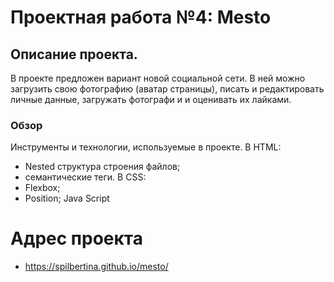 # Проектная работа №4: Mesto
## Описание проекта.
В проекте предложен вариант новой социальной сети. В ней можно загрузить свою фотографию (аватар страницы), писать и редактировать личные данные, загружать фотографи и и оценивать их лайками. 
### Обзор
Инструменты и технологии, используемые в проекте.
В HTML:
* Nested структура строения файлов;
* cемантические теги.
В CSS:
* Flexbox;
* Position;
Java Script

# Адрес проекта

* https://spilbertina.github.io/mesto/
